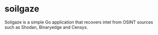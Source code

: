 # soilgaze
Soilgaze is a simple Go application that recovers intel from OSINT sources such as Shodan, Binaryedge and Censys.
